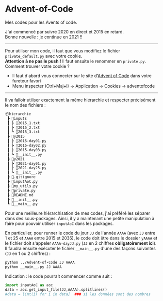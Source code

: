 # Advent-of-Code

Mes codes pour les Avents of code.

J'ai commencé par suivre 2020 en direct et 2015 en retard.  
Bonne nouvelle : je continue en 2021 !!

---

Pour utiliser mon code, il faut que vous modifiez le fichier `private_default.py` avec votre cookie.  
**Attention à ne pas le push !** Il faut ensuite le renommer en `private.py`.  
Comment trouver votre cookie ?

* Il faut d'abord vous connecter sur le site d'[Advent of Code](https://adventofcode.com) dans votre fureteur favori
* Menu inspecter (Ctrl+Maj+I) &rarr; Application &rarr; Cookies &rarr; adventofcode

---

Il va falloir utiliser exactement la même hiérarchie et respecter précisément le nom des fichiers :

```markdown
📦hierarchie
 ┣ 📂inputs
 ┃ ┣ 📜2015_1.txt
 ┃ ┣ 📜2015_2.txt
 ┃ ┗ 📜2015_3.txt
 ┣ 📂y2015
 ┃ ┣ 📜2015-day01.py
 ┃ ┣ 📜2015-day02.py
 ┃ ┣ 📜2015-day03.py
 ┃ ┗ 📜__init__.py
 ┣ 📂y2021
 ┃ ┣ 📜2021-day01.py
 ┃ ┣ 📜2021-day25.py
 ┃ ┗ 📜__init__.py
 ┣ 📜.gitignore
 ┣ 📜inputAoC.py
 ┣ 📜my_utils.py
 ┣ 📜private.py
 ┣ 📜README.md
 ┣ 📜__init__.py
 ┗ 📜__main__.py
```

Pour une meilleure hiérarchisation de mes codes, j'ai préféré les séparer dans des sous-packages. Ainsi, il y a maintenant une petite manipulation à faire pour pouvoir utiliser `inputAoC` dans les packages.

En particulier, pour runner le code du jour `JJ` de l'année `AAAA` (avec `JJ` entre 1 et 25 et `AAAA` entre 2015 et 2035), le code doit être dans le dossier `yAAAA` et le fichier doit s'appeler `AAAA-dayJJ.py` (`JJ` en 2 chiffres **obligatoirement ici**). Il faudra ensuite exécuter le fichier `__main__.py` d'une des façons suivantes (`JJ` en 1 ou 2 chiffres) :

```bash
python ../Advent-of-Code JJ AAAA
python __main__.py JJ AAAA
```

Indication : le code pourrait commencer comme suit :

```python
import inputAoC as aoc
data = aoc.get_input_file(JJ,AAAA).splitlines()
#data = [int(i) for i in data]  ### si les données sont des nombres
```
